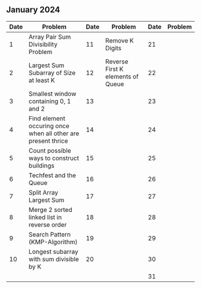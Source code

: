 ## January 2024

| Date | Problem                                                      | Date | Problem                           | Date | Problem |
| ---- | ------------------------------------------------------------ | ---- | --------------------------------- | ---- | ------- |
| 1    | Array Pair Sum Divisibility Problem                          | 11   | Remove K Digits                   | 21   |         |
| 2    | Largest Sum Subarray of Size at least K                      | 12   | Reverse First K elements of Queue | 22   |         |
| 3    | Smallest window containing 0, 1 and 2                        | 13   |                                   | 23   |         |
| 4    | Find element occuring once when all other are present thrice | 14   |                                   | 24   |         |
| 5    | Count possible ways to construct buildings                   | 15   |                                   | 25   |         |
| 6    | Techfest and the Queue                                       | 16   |                                   | 26   |         |
| 7    | Split Array Largest Sum                                      | 17   |                                   | 27   |         |
| 8    | Merge 2 sorted linked list in reverse order                  | 18   |                                   | 28   |         |
| 9    | Search Pattern (KMP-Algorithm)                               | 19   |                                   | 29   |         |
| 10   | Longest subarray with sum divisible by K                     | 20   |                                   | 30   |         |
|      |                                                              |      |                                   | 31   |         |
